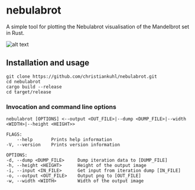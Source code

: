 # nebulabrot

A simple tool for plotting the Nebulabrot visualisation of the Mandelbrot set in Rust.

![alt text](https://github.com/christiankuhl/mandelbrot-rs/raw/master/nebulabrot.png "nebulabrot")

## Installation and usage

```
git clone https://github.com/christiankuhl/nebulabrot.git
cd nebulabrot
cargo build --release
cd target/release
```

### Invocation and command line options

```
nebulabrot [OPTIONS] <--output <OUT_FILE>|--dump <DUMP_FILE>|--width <WIDTH>|--height <HEIGHT>>

FLAGS:
    --help       Prints help information
-V, --version    Prints version information

OPTIONS:
-d, --dump <DUMP_FILE>     Dump iteration data to [DUMP_FILE]
-h, --height <HEIGHT>      Height of the output image
-i, --input <IN_FILE>      Get input from iteration dump [IN_FILE]
-o, --output <OUT_FILE>    Output png to [OUT_FILE]
-w, --width <WIDTH>        Width of the output image
```
